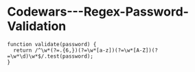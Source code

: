 # Codewars---Regex-Password-Validation

```
function validate(password) {
  return /^\w*(?=.{6,})(?=\w*[a-z])(?=\w*[A-Z])(?=\w*\d)\w*$/.test(password);
}
```
